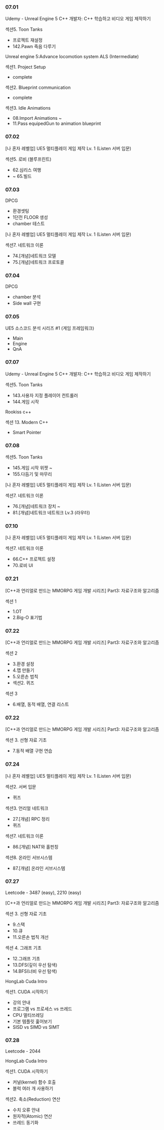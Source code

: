 ### 07.01

Udemy - Unreal Engine 5 C++ 개발자: C++ 학습하고 비디오 게임 제작하기

섹션5. Toon Tanks

- 프로젝트 재설정
- 142.Pawn 죽음 다루기

Unreal engine 5:Advance locomotion system ALS (Intermediate)

섹션1. Project Setup

- complete

섹션2. Blueprint communication

- complete

섹션3. Idle Animations

- 08.Import Animations ~
- 11.Pass equipedGun to animation blueprint

### 07.02

[나 혼자 레벨업] UE5 멀티플레이 게임 제작 Lv. 1 (Listen 서버 입문)

섹션5. 로비 (블루프린트)

- 62.심리스 여행
- ~ 65.빌드

### 07.03

DPCG

- 환경셋팅
- 1던전 FLOOR 생성
- chamber 테스트

[나 혼자 레벨업] UE5 멀티플레이 게임 제작 Lv. 1 (Listen 서버 입문)

섹션7. 네트워크 이론

- 74.[개념]네트워크 모델
- 75.[개념]네트워크 프로토콜

### 07.04

DPCG

- chamber 분석
- Side wall 구현

### 07.05

UE5 소스코드 분석 시리즈 #1 (게임 프레임워크)

- Main
- Engine
- QnA

### 07.07

Udemy - Unreal Engine 5 C++ 개발자: C++ 학습하고 비디오 게임 제작하기

섹션5. Toon Tanks

- 143.사용자 지정 플레이어 컨트롤러
- 144.게임 시작

Rookiss c++

섹션 13. Modern C++

- Smart Pointer

### 07.08

섹션5. Toon Tanks

- 145.게임 시작 위젯 ~
- 155.다듬기 및 마무리

[나 혼자 레벨업] UE5 멀티플레이 게임 제작 Lv. 1 (Listen 서버 입문)

섹션7. 네트워크 이론

- 76.[개념]네트워크 장치 ~
- 81.[개념]네트워크 네트워크 Lv.3 (라우터)

### 07.10

[나 혼자 레벨업] UE5 멀티플레이 게임 제작 Lv. 1 (Listen 서버 입문)

섹션7. 네트워크 이론

- 66.C++ 프로젝트 설정
- 70.로비 UI

### 07.21

[C++과 언리얼로 만드는 MMORPG 게임 개발 시리즈] Part3: 자료구조와 알고리즘

섹션 1

- 1.OT
- 2.Big-O 표기법

### 07.22

[C++과 언리얼로 만드는 MMORPG 게임 개발 시리즈] Part3: 자료구조와 알고리즘

섹션 2

- 3.환경 설정
- 4.맵 만들기
- 5.오른손 법칙
- 섹션2. 퀴즈

섹션 3

- 6.배열, 동적 배열, 연결 리스트

### 07.22

[C++과 언리얼로 만드는 MMORPG 게임 개발 시리즈] Part3: 자료구조와 알고리즘

섹션 3. 선형 자료 기초

- 7.동적 배열 구현 연습

### 07.24

[나 혼자 레벨업] UE5 멀티플레이 게임 제작 Lv. 1 (Listen 서버 입문)

섹션2. 서버 입문

- 퀴즈

섹션3. 언리얼 네트워크

- 27.[개념] RPC 정리
- 퀴즈

섹션7. 네트워크 이론

- 86.[개념] NAT와 홀펀칭

섹션8. 온라인 서브시스템

- 87.[개념] 온라인 서브시스템

### 07.27

Leetcode - 3487 (easy), 2210 (easy)

[C++과 언리얼로 만드는 MMORPG 게임 개발 시리즈] Part3: 자료구조와 알고리즘

섹션 3. 선형 자료 기초

- 9.스택
- 10.큐
- 11.오른손 법칙 개선

섹션 4. 그래프 기초

- 12.그래프 기초
- 13.DFS(깊이 우선 탐색)
- 14.BFS(너비 우선 탐색)

HongLab Cuda Intro

섹션1. CUDA 시작하기

- 강의 안내
- 프로그램 vs 프로세스 vs 쓰레드
- CPU 멀티쓰레딩
- 기본 템플릿 훑어보기
- SISD vs SIMD vs SIMT

### 07.28

Leetcode - 2044

HongLab Cuda Intro

섹션1. CUDA 시작하기

- 커널(kernel) 함수 호출
- 블럭 여러 개 사용하기

섹션2. 축소(Reduction) 연산

- 수치 오류 안내
- 원자적(Atomic) 연산
- 쓰레드 동기화